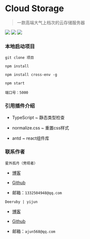 # Cloud Storage

> 一款高端大气上档次的云存储服务器

![](https://img.shields.io/badge/Cloud-Storage-9cf)
![](https://img.shields.io/badge/license-MIT-%238bb80f)
![](https://img.shields.io/badge/Version-v1.0.0-%231e7fc0)

### 本地启动项目

```
git clone 项目

npm install

npm install cross-env -g

npm start

端口号：5000
```

### 引用插件介绍

* TypeScript ~ 静态类型检查

* normalize.css ~ 重置css样式

* antd ~ react组件库

### 联系作者

`星外孤月（旁观者）`

* [博客](https://delpast.com/)

* [Github](https://github.com/SpectatorWjx)

* 邮箱：`1332504948@qq.com`

`Deeruby | yijun`

* [博客](https://deeruby.com/)

* [Github](https://github.com/ajun568)

* 邮箱：`ajun568@qq.com`
